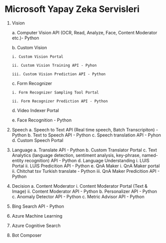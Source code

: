 # Microsoft Yapay Zeka Servisleri

1. Vision

   a. Computer Vision API (OCR, Read, Analyze, Face, Content Moderator etc.)- Python
   
   b. Custom Vision
   
       i. Custom Vision Portal 
       
       ii. Custom Vision Training API - Pyhon
       
       iii. Custom Vision Prediction API - Python
       
   c. Form Recognizer 
   
       i. Form Recognizer Sampling Tool Portal
       
       ii. Form Recognizer Prediction API - Python
       
   d. Video Indexer Portal
   
   e. Face Recognition - Python
   
2. Speech
   a. Speech to Text API (Real time speech, Batch Transcripiton) - Python
   b. Text to Speech API - Python
   c. Speech translation API - Pyhon
   d. Custom Speech Portal
3. Language
   a. Translate API - Python
   b. Custom Translator Portal
   c. Text Analytics (language detection, sentiment analysis, key-phrase, named-entity recognition) API - Python
   d. Language Understanding
      i. LUIS Portal
      ii. LUIS Predicition API - Python
   e. QnA Maker
      i. QnA Maker portal
      ii. Chitchat tsv Turkish translate - Python 
      iii. QnA Maker Predicition API - Python
4. Decision
    a. Content Moderator
      i. Content Moderator Portal (Text & Image)
      ii. Content Moderator API - Python
    b. Personalizer API - Python
    c. Anomaly Detector API - Python
    c. Metric Advisor API - Python
5. Bing Search API - Python
6. Azure Machine Learning
7. Azure Cognitive Search
8. Bot Composer
